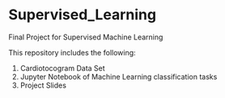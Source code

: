 # Supervised_Learning
Final Project for Supervised Machine Learning

This repository includes the following:

1. Cardiotocogram Data Set
2. Jupyter Notebook of Machine Learning classification tasks
3. Project Slides
